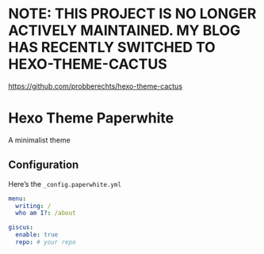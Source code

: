 # NOTE: THIS PROJECT IS NO LONGER ACTIVELY MAINTAINED. MY BLOG HAS RECENTLY SWITCHED TO HEXO-THEME-CACTUS

https://github.com/probberechts/hexo-theme-cactus

# Hexo Theme Paperwhite
A minimalist theme

## Configuration
Here’s the `_config.paperwhite.yml`
```yml
menu:
  writing: /
  who am I?: /about

giscus:
  enable: true
  repo: # your repo
```
